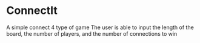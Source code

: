 # ConnectIt
A simple connect 4 type of game
The user is able to input the length of the board, the number of players, and the number of connections to win
